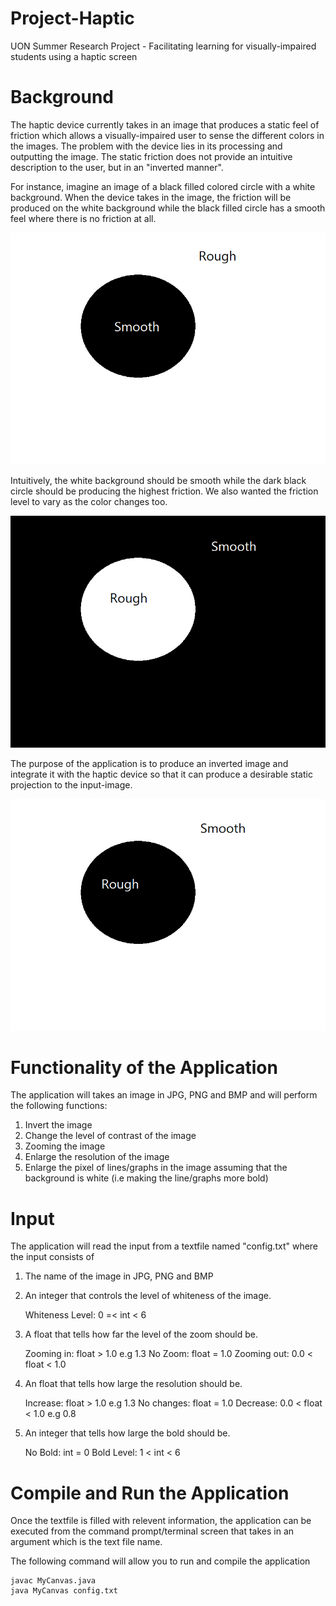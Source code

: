 # Project-Haptic
UON Summer Research Project - Facilitating learning for visually-impaired students using a haptic screen

# Background

The haptic device currently takes in an image that produces a static feel of friction which allows a visually-impaired user to sense the different colors in the images. The problem with the device lies in its processing and outputting the image. The static friction does not provide an intuitive description to the user, but in an "inverted manner".

For instance, imagine an image of a black filled colored circle with a white background. When the device takes in the image, the friction will be produced on the white background while the black filled circle has a smooth feel where there is no friction at all.

![example](example.png)

Intuitively, the white background should be smooth while the dark black circle should be producing the highest friction. We also wanted the friction level to vary as the color changes too.

![example2](example2.png)

The purpose of the application is to produce an inverted image and integrate it with the haptic device so that it can produce a desirable static projection to the input-image.

![example3](example3.png)

# Functionality of the Application

The application will takes an image in JPG, PNG and BMP and will perform the following functions:

 1. Invert the image
 2. Change the level of contrast of the image
 3. Zooming the image
 4. Enlarge the resolution of the image
 5. Enlarge the pixel of lines/graphs in the image assuming that the background is white (i.e making the line/graphs more bold)

# Input

The application will read the input from a textfile named "config.txt" where the input consists of

 1. The name of the image in JPG, PNG and BMP
 2. An integer that controls the level of whiteness of the image. 

	Whiteness Level: 0 =< int < 6

 3. A float that tells how far the level of the zoom should be. 

	Zooming in: float > 1.0 e.g 1.3
	No Zoom: float = 1.0
	Zooming out: 0.0 < float < 1.0 

 4. An float that tells how large the resolution should be.

	Increase: float > 1.0 e.g 1.3
	No changes: float = 1.0
	Decrease: 0.0 < float < 1.0 e.g 0.8

 5. An integer that tells how large the bold should be. 
	
	No Bold: int = 0
	Bold Level: 1 < int < 6
 

# Compile and Run the Application

Once the textfile is filled with relevent information, the application can be executed from the command prompt/terminal screen that takes in an argument which is the text file name.

The following command will allow you to run and compile the application

```
javac MyCanvas.java
java MyCanvas config.txt
```

